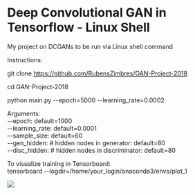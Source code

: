 # Deep Convolutional GAN in Tensorflow - Linux Shell

My project on DCGANs to be run via Linux shell command

Instructions:

git clone https://github.com/RubensZimbres/GAN-Project-2018

cd GAN-Project-2018

python main.py --epoch=5000 --learning_rate=0.0002

Arguments:  
--epoch: default=1000  
--learning_rate: default=0.0001  
--sample_size: default=60  
--gen_hidden: # hidden nodes in generator: default=80  
--disc_hidden: # hidden nodes in discriminator: default=80  

To visualize training in Tensorboard:  
tensorboard --logdir=/home/your_login/anaconda3/envs/plot_1

<img src=https://github.com/RubensZimbres/GAN-Project-2018/blob/master/GAN_BEST_Linux.png>
